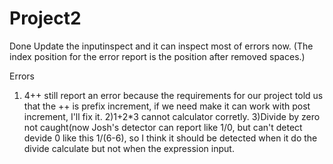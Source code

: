 # Project2

Done
Update the inputinspect and it can inspect most of errors now.
(The index position for the error report is the position after removed spaces.)

Errors
1) 4++ still report an error because the requirements for our project told us that the ++ is prefix increment, if we need make it can work with post increment, I'll fix it.
2)1+2*3 cannot calculator corretly.
3)Divide by zero not caught(now Josh's detector can report like 1/0, but can't detect devide 0 like this 1/(6-6), so I think it should be detected when it do the divide calculate but not when the expression input.
